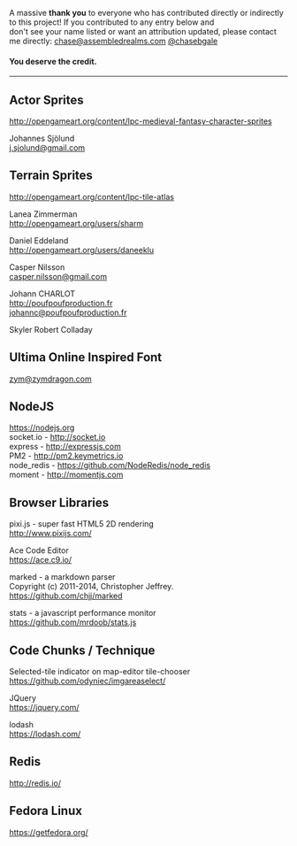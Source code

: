 A massive **thank you** to everyone who has contributed directly or indirectly to this project! If you contributed to any entry below and  
don't see your name listed or want an attribution updated, please contact me directly: [chase@assembledrealms.com](mailto:chase@assembledrealms.com) [@chasebgale](https://twitter.com/chasebgale)  
#### **You deserve the credit.**
---
Actor Sprites
--------
http://opengameart.org/content/lpc-medieval-fantasy-character-sprites  

Johannes Sjölund  
j.sjolund@gmail.com  

Terrain Sprites
--------
http://opengameart.org/content/lpc-tile-atlas

Lanea Zimmerman  
http://opengameart.org/users/sharm  

Daniel Eddeland  
http://opengameart.org/users/daneeklu 

Casper Nilsson  
casper.nilsson@gmail.com  

Johann CHARLOT  
http://poufpoufproduction.fr  
johannc@poufpoufproduction.fr

Skyler Robert Colladay   

Ultima Online Inspired Font
--------
zym@zymdragon.com 

NodeJS
--------
https://nodejs.org  
socket.io - http://socket.io  
express   - http://expressjs.com  
PM2 - http://pm2.keymetrics.io  
node_redis - https://github.com/NodeRedis/node_redis  
moment - http://momentjs.com  

Browser Libraries
--------
pixi.js - super fast HTML5 2D rendering  
http://www.pixijs.com/  

Ace Code Editor  
https://ace.c9.io/  

marked - a markdown parser  
Copyright (c) 2011-2014, Christopher Jeffrey.  
https://github.com/chjj/marked  

stats - a javascript performance monitor  
https://github.com/mrdoob/stats.js  

Code Chunks / Technique
--------
Selected-tile indicator on map-editor tile-chooser
https://github.com/odyniec/imgareaselect/

JQuery  
https://jquery.com/  

lodash  
https://lodash.com/  

Redis
--------
http://redis.io/

Fedora Linux
--------
https://getfedora.org/